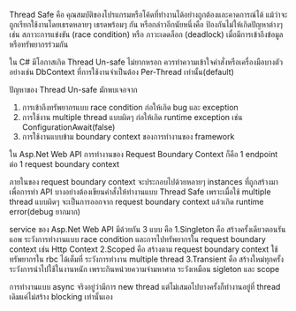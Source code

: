 Thread Safe คือ คุณสมบัติของโปรแกรมหรือโค้ดที่ทำงานได้อย่างถูกต้องและคาดการณ์ได้ แม้ว่าจะถูกเรียกใช้งานโดยเธรดหลายๆ เธรดพร้อมๆ กัน หรือกล่าวอีกนัยหนึ่งคือ ป้องกันไม่ให้เกิดปัญหาต่างๆ เช่น สภาวะการแข่งขัน (race condition) หรือ ภาวะเดดล็อก (deadlock) เมื่อมีการเข้าถึงข้อมูลหรือทรัพยากรร่วมกัน

ใน C# มีโอกาสเกิด Thread Un-safe ไม่ยากหรอก ควรทำความเข้าใจคำสั่งหรือเครื่องมือบางตัว อย่างเช่น DbContext ที่การใช้งานจำเป็นต้อง Per-Thread เท่านั้น(default)

ปัญหาของ Thread Un-safe มักพบเจอจาก
1. การเข้าถึงทรัพยากรแบบ race condition ก่อให้เกิด bug และ exception
2. การใช้งาน multiple thread แบบผิดๆ ก่อให้เกิด runtime exception เช่น ConfigurationAwait(false)
3. การใช้งานแบบข้าม boundary context ของการทำงานของ framework

ใน Asp.Net Web API การทำงานของ Request Boundary Context ก็คือ 1 endpoint ต่อ 1 request boundary context

ภายในของ request boundary context จะประกอบไปด้วยหลายๆ instances ที่ถูกสร้างมาเพื่อการทำ API บางอย่างต้องเขียนคำสั่งให้ทำงานแบบ Thread Safe เพราะเมื่อใช้ multiple thread แบบผิดๆ จะเป็นการออกจาก request boundary context แล้วเกิด runtime error(debug ยากมาก)

service ของ Asp.Net Web API มีด้วยกัน 3 แบบ คือ
1.Singleton คือ สร้างครั้งเดียวตอนรันแอพ ระวังการทำงานแบบ race condition และการไปทรัพยากรใน request boundary context เช่น Http Context
2.Scoped คือ สร้างตาม request boundary context ใช้ทรัพยากรใน rbc ได้เต็มที่ ระวังการทำงาน multiple thread
3.Transient คือ สร้างใหม่ทุกครั้ง ระวังการนำไปใช้ในงานหนัก เพราะกินหน่วยความจำมหาศาล  ระวังเหมือน sigleton และ scope 

การทำงานแบบ async จริงอยู่ว่ามีการ new thread แต่ไม่เสมอไปบางครั้งก็ทำงานอยู่ที่ thread เดิมแค่ไม่สร้าง blocking เท่านั้นเอง




